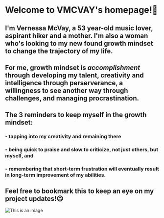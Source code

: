 # **Welcome to VMCVAY's homepage!:hugs:**

## I'm Vernessa McVay, a 53 year-old music lover, aspirant hiker and a mother. I'm also a woman who's looking to my new found growth mindset to change the trajectory of my life.

## For me, growth mindset is _accomplishment_ through developing my talent, creativity and intelligence through perserverance, a willingness to see another way through challenges, and managing procrastination. 

## The 3 reminders to keep myself in the growth mindset:
### - tapping into my creativity and remaining there
### - being quick to praise and slow to criticize, not just others, but myself, and 
### - remembering that short-term frustration will eventually result in long-term improvement of my abilities.

## Feel free to bookmark this to keep an eye on my project updates!:wink:

![This is an image](https://images.unsplash.com/photo-1611432579402-7037e3e2c1e4?ixid=MnwxMjA3fDB8MHxwaG90by1wYWdlfHx8fGVufDB8fHx8&ixlib=rb-1.2.1&auto=format&fit=crop&w=765&q=80)

